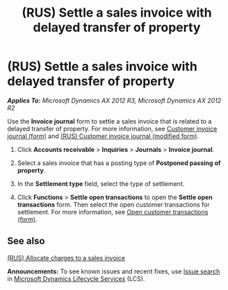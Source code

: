 ﻿---
title: (RUS) Settle a sales invoice with delayed transfer of property
TOCTitle: (RUS) Settle a sales invoice with delayed transfer of property
ms:assetid: 9a5b6068-ad63-4086-a9f2-80c0ca0cd3e1
ms:mtpsurl: https://technet.microsoft.com/en-us/library/JJ853208(v=AX.60)
ms:contentKeyID: 50396489
ms.date: 04/18/2014
mtps_version: v=AX.60
---

# (RUS) Settle a sales invoice with delayed transfer of property 


_**Applies To:** Microsoft Dynamics AX 2012 R3, Microsoft Dynamics AX 2012 R2_

Use the **Invoice journal** form to settle a sales invoice that is related to a delayed transfer of property. For more information, see [Customer invoice journal (form)](https://technet.microsoft.com/en-us/library/aa618201\(v=ax.60\)) and [(RUS) Customer invoice journal (modified form)](https://technet.microsoft.com/en-us/library/jj711658\(v=ax.60\)).

1.  Click **Accounts receivable** \> **Inquiries** \> **Journals** \> **Invoice journal**.

2.  Select a sales invoice that has a posting type of **Postponed passing of property**.

3.  In the **Settlement type** field, select the type of settlement.

4.  Click **Functions** \> **Settle open transactions** to open the **Settle open transactions** form. Then select the open customer transactions for settlement. For more information, see [Open customer transactions (form)](https://technet.microsoft.com/en-us/library/aa586034\(v=ax.60\)).

## See also

[(RUS) Allocate charges to a sales invoice](rus-allocate-charges-to-a-sales-invoice.md)

  
**Announcements:** To see known issues and recent fixes, use [Issue search](http://go.microsoft.com/fwlink/?linkid=389258) in [Microsoft Dynamics Lifecycle Services](http://go.microsoft.com/fwlink/?linkid=306505) (LCS).

